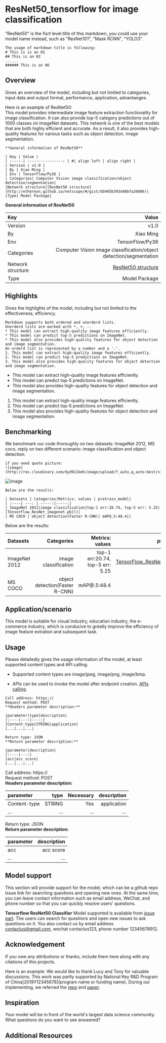 # ResNet50_tensorflow for image classification
"ResNet50" is the fisrt level title of this markdown, you could use your model name instead, such as "ResNet101", "Mask RCNN", "YOLO3".
```
The usage of markdown title is following:
# This is is an H1
## This is an H2
......
###### This is an H6
```
## Overview
Gives an overview of the model, including but not limited to categories, input data and output format, performance, application, advantanges.

Here is an example of ResNet50:  
This model provides intermediate image feature extraction functionality for image classification. It can also provide top-5 category predictions out of 1000 classes on ImageNet datasets. This network is one of the best models that are both highly efficient and accurate. As a result, it also provides high-quality features for various tasks such as object detection, image segmentation.

```
**General information of ResNet50**

| Key | Value | 
| :-----| ----------------: | #| align left | align right |
| Version | v1.0 |
| By | Xiao Ming | 
| Env | TensorFlow/Py36 | 
| Categories| Computer Vision image classification/object detection/segmentation|
|Network structure|[ResNet50 structure](http://ethereon.github.io/netscope/#/gist/db945b393d40bfa26006)| 
|Type| Model Package|
```

**General information of ResNet50**

| Key | Value | 
| :-----| ----: | 
| Version | v1.0 |
| By | Xiao Ming | 
| Env | TensorFlow/Py36 | 
| Categories| Computer Vision image classification/object detection/segmentation|
|Network structure|[ResNet50 structure](http://ethereon.github.io/netscope/#/gist/db945b393d40bfa26006)|
|Type| Model Package|


## Highlights
Gives the highlights of the model, including but not limited to the effectiveness, efficiency.  
```
Markdown supports both ordered and unorderd lists.
Unorderd lists are marked with *, +, -.
* This model can extract high-quality image features efficiently.
* This model can predict top-5 predictions on ImageNet.
* This model also provides high-quality features for object detection and image segmentation. 
An orderd list is represented by a number and a '.'.
1. This model can extract high-quality image features efficiently.
2. This model can predict top-5 predictions on ImageNet.
3. This model also provides high-quality features for object detection and image segmentation.
```
* This model can extract high-quality image features efficiently.
* This model can predict top-5 predictions on ImageNet.
* This model also provides high-quality features for object detection and image segmentation. 

1. This model can extract high-quality image features efficiently.
2. This model can predict top-5 predictions on ImageNet.
3. This model also provides high-quality features for object detection and image segmentation. 

## Benchmarking
We benchmark our code thoroughly on two datasets: ImageNet 2012, MS coco, reply on two different scenario: image classification and object detection. 
```
if you need quote picture:
![image](http://res.cloudinary.com/dyd911kmh/image/upload/f_auto,q_auto:best/v1522766480/1_6j34dAOTijqP6HDFnjxPFA_udggex.png)
```

![image](http://res.cloudinary.com/dyd911kmh/image/upload/f_auto,q_auto:best/v1522766480/1_6j34dAOTijqP6HDFnjxPFA_udggex.png)

```
Below are the results: 

| Datasets | Categories|Metrics: values | pretrain_model|
| :----| ---: | -----:|-----:|
| ImageNet 2012|image classification|top-1 err:20.74, top-5 err: 5.25|[TensorFlow_ResNet_imagenet.pb]()|
| MS COCO | object detection(Faster R-CNN)| mAP@.5:48.4||
```
Below are the results: 

| Datasets | Categories|Metrics: values | pretrain_model|
| :----| ---: | -----:|-----:|
| ImageNet 2012|image classification|top-1 err:20.74, top-5 err: 5.25|[TensorFlow_ResNet_imagenet.pb]()|
| MS COCO | object detection(Faster R-CNN)| mAP@.5:48.4||

## Application/scenario

This model is suitable for visual industry, education industry, the e-commerce industry, which is conducive to greatly improve the efficiency of image feature extration and subsequent task.

## Usage
Please detailedly gives the usage information of the model, at least supported content types and API calling.

* Supported content types are image/jpeg, image/png, image/bmp.

* APIs can be used to invoke the model after endpoint creation. [APIs calling](https://support.huaweicloud.com/en-us/ugcall-apig/apig-en-ug-180307057.html). 
```
Call address: https://  
Request method: POST  
**Headers parameter description:** 

|parameter|type|description|
|:----|---:|----:|
|Content-type|STRING|application|
|...|...|...|

Return type: JSON  
**Return parameter description:**

|parameter|description|
|:----|---:|
|acc|acc score|
|...|...|...|
```
Call address: https://  
Request method: POST  
**Headers parameter description:** 

|parameter|type|Necessary|description|
|:----|---:|----:|---:|
|Content-type|STRING|Yes|application|
|...|...|...|...|

Return type: JSON  
**Return parameter description:**

|parameter|description|
|:----|---:|
|acc|acc score|
|...|...|...|

## Model support
This section will provide support for the model, which can be a github repo Issue link for searching questions and opening new ones. At the same time, you can leave contact information such as email address, WeChat, and phone number so that you can quickly resolve users' questions.

**Tensorflow ResNet50 Classifier**
Model supported is available from [issue part](https://github.com/keras-team/keras-applications/issues). The users can search for questions and open new issues to ask questions on it. You also contact us by email address contactus@gmail.com, wechat contactus123, phone number 12345678912.

## Acknowledgement
If you owe any attributions or thanks, include them here along with any citations of this projects. 

Here is an example:
We would like to thank Lucy and Tony for valuable discussions. This work was partly supported by National Key R&D Program
of China[2019Y12345678](program name or funding name). During our implementing, we referred the [repo](https://github.com/tensorflow/models/blob/master/research/slim/nets/resnet_v1.py) and [paper](https://arxiv.org/abs/1512.03385). 

## Inspiration
Your model will be in front of the world's largest data science community. What questions do you want to see answered?
## Additional Resources

